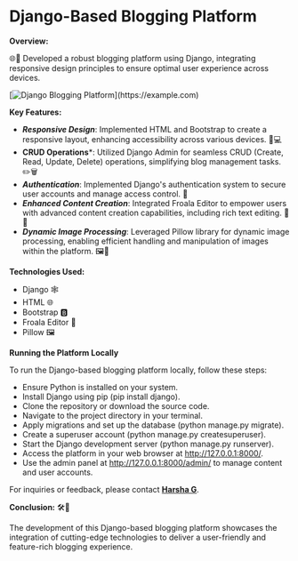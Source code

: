 # Django-Based Blogging Platform 

 **Overview:**

🌐📝 Developed a robust blogging platform using Django, integrating responsive design principles to ensure optimal user experience across devices.

[![Django Blogging Platform]([https://example.com/image.png](https://harsha-g.vercel.app/_next/image?url=%2F_next%2Fstatic%2Fmedia%2FDjangoBasedBloggingPlatform.fa427582.png&w=640&q=75))](https://example.com)


**Key Features:**
- ***Responsive Design***: Implemented HTML and Bootstrap to create a responsive layout, enhancing accessibility across various devices. 📱💻
- **CRUD Operations***: Utilized Django Admin for seamless CRUD (Create, Read, Update, Delete) operations, simplifying blog management tasks. ✏️🗑️
- ***Authentication***: Implemented Django's authentication system to secure user accounts and manage access control. 🔐
- ***Enhanced Content Creation***: Integrated Froala Editor to empower users with advanced content creation capabilities, including rich text editing. 📝✨
- ***Dynamic Image Processing***: Leveraged Pillow library for dynamic image processing, enabling efficient handling and manipulation of images within the platform. 🖼️🔄

**Technologies Used:**
- Django 🕸️
- HTML 🌐
- Bootstrap 🅱️
- Froala Editor 📝
- Pillow 🖼️

**Running the Platform Locally**

To run the Django-based blogging platform locally, follow these steps:

- Ensure Python is installed on your system.
- Install Django using pip (pip install django).
- Clone the repository or download the source code.
- Navigate to the project directory in your terminal.
- Apply migrations and set up the database (python manage.py migrate).
- Create a superuser account (python manage.py createsuperuser).
- Start the Django development server (python manage.py runserver).
- Access the platform in your web browser at http://127.0.0.1:8000/.
- Use the admin panel at http://127.0.0.1:8000/admin/ to manage content and user accounts.

For inquiries or feedback, please contact **[Harsha G](mailto:harshag3106@gmail.com)**.

**Conclusion:**
🛠️📰 

The development of this Django-based blogging platform showcases the integration of cutting-edge technologies to deliver a user-friendly and feature-rich blogging experience.
